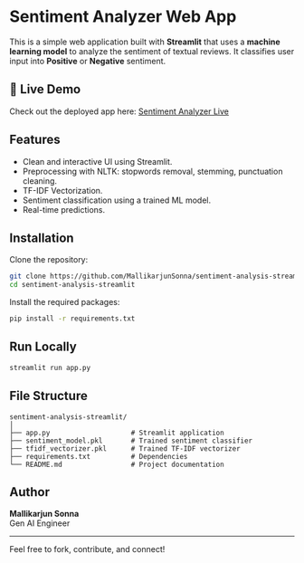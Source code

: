 
# Sentiment Analyzer Web App

This is a simple web application built with **Streamlit** that uses a **machine learning model** to analyze the sentiment of textual reviews. It classifies user input into **Positive** or **Negative** sentiment.

## 🚀 Live Demo

Check out the deployed app here: [Sentiment Analyzer Live](https://sentiment-analysis-app-8trxnvirzvc9xmiugaztcs.streamlit.app/)

## Features

- Clean and interactive UI using Streamlit.
- Preprocessing with NLTK: stopwords removal, stemming, punctuation cleaning.
- TF-IDF Vectorization.
- Sentiment classification using a trained ML model.
- Real-time predictions.

## Installation

Clone the repository:

```bash
git clone https://github.com/MallikarjunSonna/sentiment-analysis-streamlit.git
cd sentiment-analysis-streamlit
```

Install the required packages:

```bash
pip install -r requirements.txt
```

## Run Locally

```bash
streamlit run app.py
```

## File Structure

```
sentiment-analysis-streamlit/
│
├── app.py                    # Streamlit application
├── sentiment_model.pkl       # Trained sentiment classifier
├── tfidf_vectorizer.pkl      # Trained TF-IDF vectorizer
├── requirements.txt          # Dependencies
└── README.md                 # Project documentation
```

## Author

**Mallikarjun Sonna**  
Gen AI Engineer

---

Feel free to fork, contribute, and connect!
